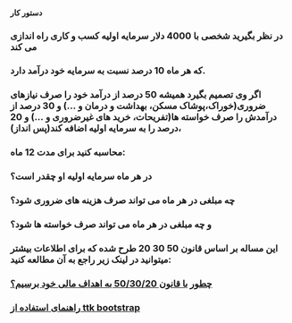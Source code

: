 ####  دستور کار

### در نظر بگیرید شخصی با 4000 دلار سرمایه اولیه کسب و کاری راه اندازی می کند

 ### که هر ماه 10 درصد نسبت به سرمایه خود درآمد دارد.

### اگر وی تصمیم بگیرد همیشه 50 درصد از درآمد خود را صرف نیازهای ضروری(خوراک،پوشاک مسکن، بهداشت و درمان و ...) و 30 درصد از درآمدش را صرف خواسته ها(تفریحات، خرید های غیرضروری و ...) و 20 درصد را به سرمایه اولیه اضافه کند(پس انداز)، 
### محاسبه کنید برای مدت 12 ماه:
### در هر ماه سرمایه اولیه او چقدر است؟ 
### چه مبلغی در هر ماه می تواند صرف هزینه های ضروری شود؟ 
### و چه مبلغی در هر ماه می تواند صرف خواسته ها شود؟

### این مساله بر اساس قانون 50 30 20 طرح شده که برای اطلاعات بیشتر میتوانید در لینک زیر راجع به آن مطالعه کنید:

### [چطور با قانون 50/30/20 به اهداف مالی خود برسیم؟](https://kiandigital.com/blog/J7D-%DA%86%D8%B7%D9%88%D8%B1-%D8%A8%D8%A7-%D9%82%D8%A7%D9%86%D9%88%D9%86-50-30-20-%D8%A8%D9%87-%D8%A7%D9%87%D8%AF%D8%A7%D9%81-%D9%85%D8%A7%D9%84%DB%8C-%D8%AE%D9%88%D8%AF-%D8%A8%D8%B1%D8%B3%DB%8C%D9%85%D8%9F)


### [راهنمای استفاده از ttk bootstrap](https://ttkbootstrap.readthedocs.io/en/latest/styleguide/)